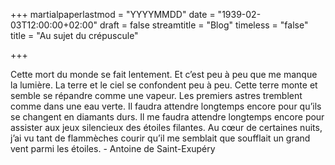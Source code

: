+++
martialpaperlastmod = "YYYYMMDD"
date = "1939-02-03T12:00:00+02:00"
draft = false
streamtitle = "Blog"
timeless = "false"
title = "Au sujet du crépuscule"

+++

Cette mort du monde se fait lentement. Et c’est peu à peu que me manque la lumière. La terre et le ciel se confondent peu à peu. Cette terre monte et semble se répandre comme une vapeur. Les premiers astres tremblent comme dans une eau verte. Il faudra attendre longtemps encore pour qu’ils se changent en diamants durs. Il me faudra attendre longtemps encore pour assister aux jeux silencieux des étoiles filantes. Au cœur de certaines nuits, j’ai vu tant de flammèches courir qu’il me semblait que soufflait un grand vent parmi les étoiles. - Antoine de Saint-Exupéry
